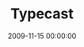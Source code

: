 ---
layout: series
series: "Typecast"
permalink: "/typecast/"
title: "Typecast"
date: 2009-11-15 00:00:00
endDate: 2009-12-06 00:00:00
description: "We probably all have ideas about what we're ''supposed to be'' as friends, spouses, parents or single people. These ideas are often fueled by the media (and especially sitcoms). Join us as we ditch the stereotypes and take a fresh look at how God intends these roles to play out."
src: "http://s3.amazonaws.com/crossroads-media/images/90x90_Typecast.jpg"
---